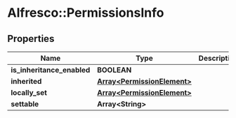 # Alfresco::PermissionsInfo

## Properties
Name | Type | Description | Notes
------------ | ------------- | ------------- | -------------
**is_inheritance_enabled** | **BOOLEAN** |  | [optional] 
**inherited** | [**Array&lt;PermissionElement&gt;**](PermissionElement.md) |  | [optional] 
**locally_set** | [**Array&lt;PermissionElement&gt;**](PermissionElement.md) |  | [optional] 
**settable** | **Array&lt;String&gt;** |  | [optional] 


